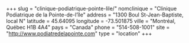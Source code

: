 +++
slug = "clinique-podiatrique-pointe-lile/"
nomclinique = "Clinique Podiatrique de la Pointe-de-l’île"
address = "1300 Boul St-Jean-Baptiste, local N"
latitude = 45.64095
longitude = -73.501875
ville = "Montréal, Québec H1B 4A4"
pays = "Canada"
phone = "514-508-1001"
site = "http://www.podiatredelapointe.com"
type = "location"
+++